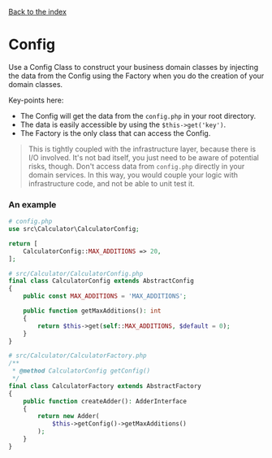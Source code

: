 [Back to the index](../docs)

# Config

Use a Config Class to construct your business domain classes by injecting the data 
from the Config using the Factory when you do the creation of your domain classes.

Key-points here:

- The Config will get the data from the `config.php` in your root directory.
- The data is easily accessible by using the `$this->get('key')`.
- The Factory is the only class that can access the Config.

> This is tightly coupled with the infrastructure layer, because there is I/O involved. 
> It's not bad itself, you just need to be aware of potential risks, though. Don't 
> access data from `config.php` directly in your domain services.
> In this way, you would couple your logic with infrastructure code, and not be able to unit test it.

### An example

```php
# config.php
use src\Calculator\CalculatorConfig;

return [
    CalculatorConfig::MAX_ADDITIONS => 20,
];
```

```php
# src/Calculator/CalculatorConfig.php
final class CalculatorConfig extends AbstractConfig
{
    public const MAX_ADDITIONS = 'MAX_ADDITIONS';

    public function getMaxAdditions(): int
    {
        return $this->get(self::MAX_ADDITIONS, $default = 0);
    }
}
```

```php
# src/Calculator/CalculatorFactory.php
/**
 * @method CalculatorConfig getConfig()
 */
final class CalculatorFactory extends AbstractFactory
{
    public function createAdder(): AdderInterface
    {
        return new Adder(
            $this->getConfig()->getMaxAdditions()
        );
    }
}
```
